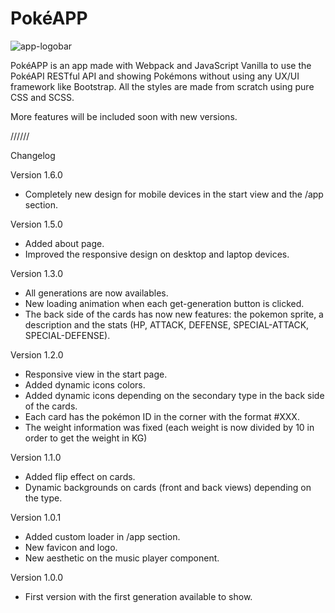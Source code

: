 # PokéAPP

![app-logobar](https://user-images.githubusercontent.com/57297760/110094855-94d09580-7d9c-11eb-9681-a2abfbbbfa36.jpg)

PokéAPP is an app made with Webpack and JavaScript Vanilla to use the PokéAPI RESTful API and showing Pokémons without using any UX/UI framework like Bootstrap. All the styles are made from scratch using pure CSS and SCSS.

More features will be included soon with new versions.

//////

Changelog

Version 1.6.0

* Completely new design for mobile devices in the start view and the /app section.


Version 1.5.0

* Added about page.
* Improved the responsive design on desktop and laptop devices.

Version 1.3.0

* All generations are now availables.
* New loading animation when each get-generation button is clicked.
* The back side of the cards has now new features: the pokemon sprite, a description and the stats (HP, ATTACK, DEFENSE, SPECIAL-ATTACK, SPECIAL-DEFENSE).

Version 1.2.0

* Responsive view in the start page.
* Added dynamic icons colors.
* Added dynamic icons depending on the secondary type in the back side of the cards.
* Each card has the pokémon ID in the corner with the format #XXX.
* The weight information was fixed (each weight is now divided by 10 in order to get the weight in KG)

Version 1.1.0

* Added flip effect on cards.
* Dynamic backgrounds on cards (front and back views) depending on the type.

Version 1.0.1
* Added custom loader in /app section.
* New favicon and logo.
* New aesthetic on the music player component.

Version 1.0.0
* First version with the first generation available to show.

